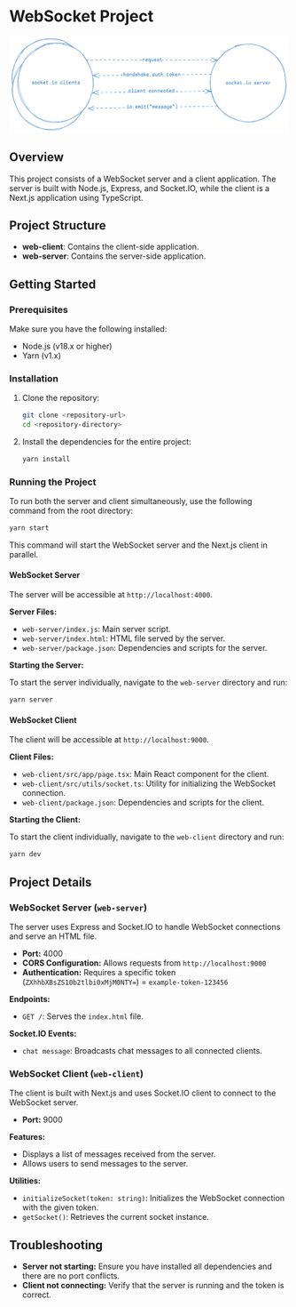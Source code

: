 # WebSocket Project

![websocket diagram](image.png)

## Overview

This project consists of a WebSocket server and a client application. The server is built with Node.js, Express, and Socket.IO, while the client is a Next.js application using TypeScript.

## Project Structure

- **web-client**: Contains the client-side application.
- **web-server**: Contains the server-side application.

## Getting Started

### Prerequisites

Make sure you have the following installed:

- Node.js (v18.x or higher)
- Yarn (v1.x)

### Installation

1. Clone the repository:

   ```bash
   git clone <repository-url>
   cd <repository-directory>
   ```

2. Install the dependencies for the entire project:

   ```bash
   yarn install
   ```

### Running the Project

To run both the server and client simultaneously, use the following command from the root directory:

```bash
yarn start
```

This command will start the WebSocket server and the Next.js client in parallel.

#### WebSocket Server

The server will be accessible at `http://localhost:4000`.

**Server Files:**
- `web-server/index.js`: Main server script.
- `web-server/index.html`: HTML file served by the server.
- `web-server/package.json`: Dependencies and scripts for the server.

**Starting the Server:**

To start the server individually, navigate to the `web-server` directory and run:

```bash
yarn server
```

#### WebSocket Client

The client will be accessible at `http://localhost:9000`.

**Client Files:**
- `web-client/src/app/page.tsx`: Main React component for the client.
- `web-client/src/utils/socket.ts`: Utility for initializing the WebSocket connection.
- `web-client/package.json`: Dependencies and scripts for the client.

**Starting the Client:**

To start the client individually, navigate to the `web-client` directory and run:

```bash
yarn dev
```

## Project Details

### WebSocket Server (`web-server`)

The server uses Express and Socket.IO to handle WebSocket connections and serve an HTML file.

- **Port:** 4000
- **CORS Configuration:** Allows requests from `http://localhost:9000`
- **Authentication:** Requires a specific token (`ZXhhbXBsZS10b2tlbi0xMjM0NTY=`) = `example-token-123456`

**Endpoints:**

- `GET /`: Serves the `index.html` file.

**Socket.IO Events:**

- `chat message`: Broadcasts chat messages to all connected clients.

### WebSocket Client (`web-client`)

The client is built with Next.js and uses Socket.IO client to connect to the WebSocket server.

- **Port:** 9000

**Features:**

- Displays a list of messages received from the server.
- Allows users to send messages to the server.

**Utilities:**

- `initializeSocket(token: string)`: Initializes the WebSocket connection with the given token.
- `getSocket()`: Retrieves the current socket instance.

## Troubleshooting

- **Server not starting:** Ensure you have installed all dependencies and there are no port conflicts.
- **Client not connecting:** Verify that the server is running and the token is correct.
